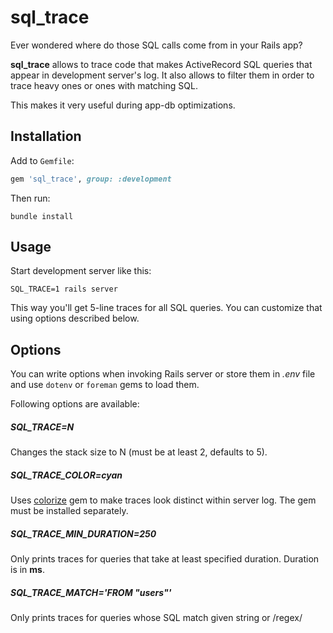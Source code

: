 # sql_trace

Ever wondered where do those SQL calls come from in your Rails app?

**sql_trace** allows to trace code that makes ActiveRecord SQL queries that
appear in development server's log. It also allows to filter them in order
to trace heavy ones or ones with matching SQL.

This makes it very useful during app-db optimizations.

## Installation

Add to `Gemfile`:

```ruby
gem 'sql_trace', group: :development
```

Then run:

    bundle install

## Usage

Start development server like this:

    SQL_TRACE=1 rails server

This way you'll get 5-line traces for all SQL queries. You can customize
that using options described below.

## Options

You can write options when invoking Rails server or store them in *.env*
file and use `dotenv` or `foreman` gems to load them.

Following options are available:

##### SQL_TRACE=N

Changes the stack size to N (must be at least 2, defaults to 5).

##### SQL_TRACE_COLOR=cyan

Uses [colorize](https://github.com/fazibear/colorize) gem to make traces
look distinct within server log. The gem must be installed separately.

##### SQL_TRACE_MIN_DURATION=250

Only prints traces for queries that take at least specified duration.
Duration is in **ms**.

##### SQL_TRACE_MATCH='FROM "users"'

Only prints traces for queries whose SQL match given string or /regex/
